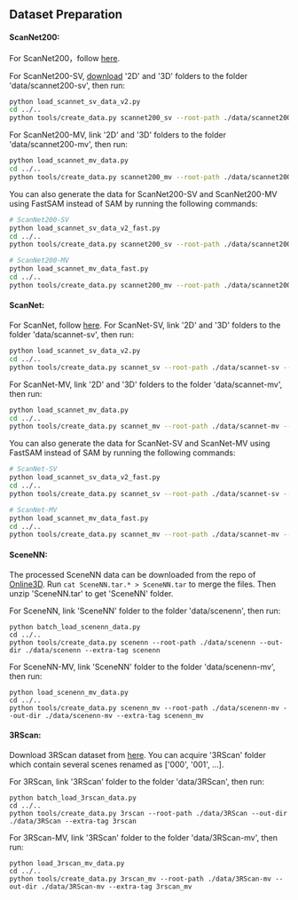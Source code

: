 ## Dataset Preparation

#### ScanNet200: 

For ScanNet200，follow [here](./data/scannet200/README.md).

For ScanNet200-SV, [download](https://github.com/ScanNet/ScanNet) '2D' and '3D' folders to the folder 'data/scannet200-sv', then  run: 

```bash
python load_scannet_sv_data_v2.py
cd ../..
python tools/create_data.py scannet200_sv --root-path ./data/scannet200-sv --out-dir ./data/scannet200-sv --extra-tag scannet200_sv
```

For ScanNet200-MV, link '2D' and '3D' folders to the folder 'data/scannet200-mv', then  run: 

```bash
python load_scannet_mv_data.py
cd ../..
python tools/create_data.py scannet200_mv --root-path ./data/scannet200-mv --out-dir ./data/scannet200-mv --extra-tag scannet200_mv
```

You can also generate the data for ScanNet200-SV and ScanNet200-MV using FastSAM instead of SAM by running the following commands:

```bash
# ScanNet200-SV
python load_scannet_sv_data_v2_fast.py
cd ../..
python tools/create_data.py scannet200_sv --root-path ./data/scannet200-sv --out-dir ./data/scannet200-sv --extra-tag scannet200_sv
```

```bash
# ScanNet200-MV
python load_scannet_mv_data_fast.py
cd ../..
python tools/create_data.py scannet200_mv --root-path ./data/scannet200-mv --out-dir ./data/scannet200-mv --extra-tag scannet200_mv
```


#### ScanNet:
For ScanNet, follow [here](./data/scannet/README.md).
For ScanNet-SV, link '2D' and '3D' folders to the folder 'data/scannet-sv', then run:

```bash
python load_scannet_sv_data_v2.py
cd ../..
python tools/create_data.py scannet_sv --root-path ./data/scannet-sv --out-dir ./data/scannet-sv --extra-tag scannet_sv
```
For ScanNet-MV, link '2D' and '3D' folders to the folder 'data/scannet-mv', then run:

```bash 
python load_scannet_mv_data.py
cd ../..
python tools/create_data.py scannet_mv --root-path ./data/scannet-mv --out-dir ./data/scannet-mv --extra-tag scannet_mv
```

You can also generate the data for ScanNet-SV and ScanNet-MV using FastSAM instead of SAM by running the following commands:

```bash
# ScanNet-SV
python load_scannet_sv_data_v2_fast.py
cd ../..
python tools/create_data.py scannet_sv --root-path ./data/scannet-sv --out-dir ./data/scannet-sv --extra-tag scannet_sv
```

```bash
# ScanNet-MV
python load_scannet_mv_data_fast.py
cd ../..
python tools/create_data.py scannet_mv --root-path ./data/scannet-mv --out-dir ./data/scannet-mv --extra-tag scannet_mv
```



#### SceneNN:

The processed SceneNN data can be downloaded from the repo of [Online3D](https://cloud.tsinghua.edu.cn/d/641cd2b7a123467d98a6/). Run `cat SceneNN.tar.* > SceneNN.tar` to merge the files. Then unzip 'SceneNN.tar' to get 'SceneNN' folder.

For SceneNN, link 'SceneNN' folder to the folder 'data/scenenn', then run:

```
python batch_load_scenenn_data.py
cd ../..
python tools/create_data.py scenenn --root-path ./data/scenenn --out-dir ./data/scenenn --extra-tag scenenn
```

For SceneNN-MV, link 'SceneNN' folder to the folder 'data/scenenn-mv', then run:

```
python load_scenenn_mv_data.py
cd ../..
python tools/create_data.py scenenn_mv --root-path ./data/scenenn-mv --out-dir ./data/scenenn-mv --extra-tag scenenn_mv
```

#### 3RScan:

Download 3RScan dataset from [here](https://github.com/WaldJohannaU/3RScan?tab=readme-ov-file). You can acquire '3RScan' folder which contain several scenes renamed as ['000', '001', ...].

For 3RScan, link '3RScan' folder to the folder 'data/3RScan', then run:

```
python batch_load_3rscan_data.py
cd ../..
python tools/create_data.py 3rscan --root-path ./data/3RScan --out-dir ./data/3RScan --extra-tag 3rscan
```

For 3RScan-MV, link '3RScan' folder to the folder 'data/3RScan-mv', then run:

```
python load_3rscan_mv_data.py
cd ../..
python tools/create_data.py 3rscan_mv --root-path ./data/3RScan-mv --out-dir ./data/3RScan-mv --extra-tag 3rscan_mv
```